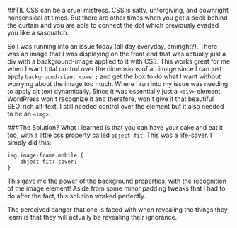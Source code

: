 ##TIL
CSS can be a cruel mistress. CSS is salty, unforgiving, and downright nonsensical at times. But there are other times when you get a peek behind the curtain and you are able to connect the dot which previously evaded you like a sasquatch.

So I was running into an issue today (all day everyday, amiright?). There was an image that I was displaying on the front end that was actually just a div with a background-image applied to it with CSS. This works great for me when I want total control over the dimensions of an image since I can just apply `background-size: cover;` and get the box to do what I want without worrying about the image too much. Where I ran into my issue was needing to apply alt text dynamically. Since it was essentially just a `<div>` element, WordPress won't recognize it and therefore, won't give it that beautiful SEO-rich alt-text. I still needed control over the element but it also needed to be an `<img>`. 

###The Solution?
What I learned is that you can have your cake and eat it too, with a little css property called `object-fit`. This was a life-saver. I simply did this:

```
img.image-frame.mobile {
    object-fit: cover;
}
```
This gave me the power of the background properties, with the recognition of the image element! Aside from some minor padding tweaks that I had to do after the fact, this solution worked perfectly.

The perceived danger that one is faced with when revealing the things they learn is that they will actually be revealing their ignorance.